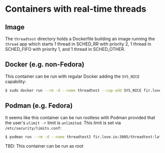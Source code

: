 # Containers with real-time threads

## Image
The `threadtest` directory holds a Dockerfile building an image running the `thread` app which starts 1 thread in SCHED_RR with priority 2, 1 thread in SCHED_FIFO with priority 1, and 1 thread in SCHED_OTHER.

## Docker (e.g. non-Fedora)

This container can be run with regular Docker adding the `SYS_NICE` capability:

```bash
$ sudo docker run --rm -d --name threadtest --cap-add SYS_NICE fir.love.io:3005/threadtest:latest
```

## Podman (e.g. Fedora)

It seems like this container can be run rootless with Podman provided that the user's `ulimit -r` limit is `unlimited`.  This limit is set via `/etc/security/limits.conf`:

```bash
$ podman run --rm -d --name threadtest2 fir.love.io:3005/threadtest:latest
```

TBD: This container can be run as root 